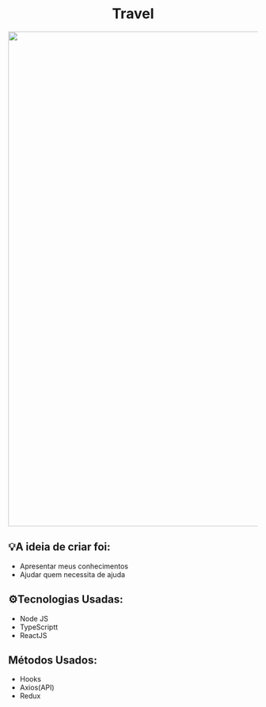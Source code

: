 <h1 align="center": center">Travel</h1>
<img src="./img/cinewacth.png" width="1000" align="center">

<h2>💡A ideia de criar foi:</h2>
<ul>
  <li>Apresentar meus conhecimentos</li>
  <li>Ajudar quem necessita de ajuda</li>
</ul>
<h2>⚙️Tecnologias Usadas:</h2>
<ul>
  <li>Node JS</li>
  <li>TypeScriptt</li>
  <li>ReactJS</li>
</ul>
<h2>Métodos Usados:</h2>
<ul>
  <li>Hooks</li>
  <li>Axios(API)</li>
  <li>Redux</li>
</ul>
